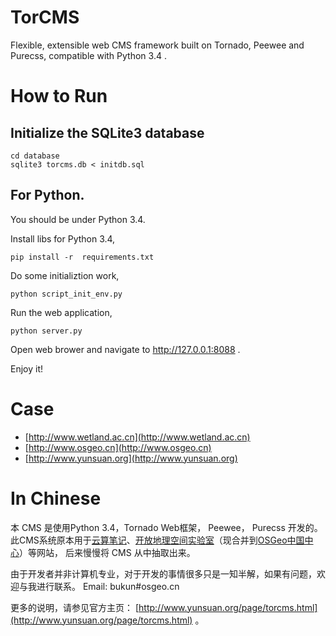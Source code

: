 # TorCMS
Flexible, extensible web CMS framework built on Tornado, Peewee and Purecss, compatible with Python 3.4 .

# How to Run

## Initialize the SQLite3 database

    cd database
    sqlite3 torcms.db < initdb.sql

## For Python.

You should be under Python 3.4.

Install libs for Python 3.4,

    pip install -r  requirements.txt

Do some initializtion work,

    python script_init_env.py

Run the web application,

    python server.py

Open web brower and navigate to http://127.0.0.1:8088 .

Enjoy it!

# Case

* [http://www.wetland.ac.cn](http://www.wetland.ac.cn)
* [http://www.osgeo.cn](http://www.osgeo.cn)
* [http://www.yunsuan.org](http://www.yunsuan.org)

# In Chinese

本 CMS 是使用Python 3.4，Tornado Web框架， Peewee， Purecss 开发的。
此CMS系统原本用于[云算笔记](http://www.yunsuan.org)、[开放地理空间实验室](http://lab.osgeo.cn)（现合并到[OSGeo中国中心](http://www.osgeo.cn)）等网站，
后来慢慢将 CMS 从中抽取出来。

由于开发者并非计算机专业，对于开发的事情很多只是一知半解，如果有问题，欢迎与我进行联系。 Email: bukun#osgeo.cn

更多的说明，请参见官方主页：  [http://www.yunsuan.org/page/torcms.html](http://www.yunsuan.org/page/torcms.html) 。
